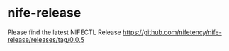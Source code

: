 # nife-release

Please find the latest NIFECTL Release
https://github.com/nifetency/nife-release/releases/tag/0.0.5
